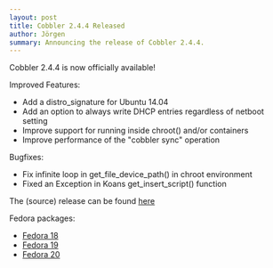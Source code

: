 ```yaml
---
layout: post
title: Cobbler 2.4.4 Released
author: Jörgen
summary: Announcing the release of Cobbler 2.4.4.
---
```

Cobbler 2.4.4 is now officially available!

Improved Features:

* Add a distro_signature for Ubuntu 14.04
* Add an option to always write DHCP entries regardless of netboot setting
* Improve support for running inside chroot() and/or containers
* Improve performance of the "cobbler sync" operation

Bugfixes:

* Fix infinite loop in get_file_device_path() in chroot environment
* Fixed an Exception in Koans get_insert_script() function

The (source) release can be found <a href="https://github.com/cobbler/cobbler/releases/tag/v2.4.4">here</a>

Fedora packages:

* <a href="http://download.opensuse.org/repositories/home:/libertas-ict:/cobbler24/Fedora_18/">Fedora 18</a>
* <a href="http://download.opensuse.org/repositories/home:/libertas-ict:/cobbler24/Fedora_19/">Fedora 19</a>
* <a href="http://download.opensuse.org/repositories/home:/libertas-ict:/cobbler24/Fedora_20/">Fedora 20</a>

